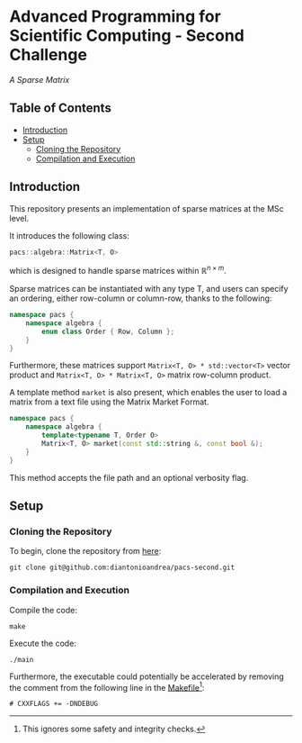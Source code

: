 # Advanced Programming for Scientific Computing - Second Challenge

_A Sparse Matrix_

## Table of Contents

- [Introduction](#introduction)
- [Setup](#setup)
    - [Cloning the Repository](#cloning-the-repository)
    - [Compilation and Execution](#compilation-and-execution)

## Introduction

This repository presents an implementation of sparse matrices at the MSc level.

It introduces the following class:

```cpp
pacs::algebra::Matrix<T, O>
```

which is designed to handle sparse matrices within $\mathbb{R}^{n \times m}$.

Sparse matrices can be instantiated with any type T, and users can specify an ordering, either row-column or column-row, thanks to the following:

```cpp
namespace pacs {
    namespace algebra {
        enum class Order { Row, Column };
    }
}
```

Furthermore, these matrices support `Matrix<T, O> * std::vector<T>` vector product and `Matrix<T, O> * Matrix<T, O>` matrix row-column product.

A template method `market` is also present, which enables the user to load a matrix from a text file using the Matrix Market Format.

```cpp
namespace pacs {
    namespace algebra {
        template<typename T, Order O>
        Matrix<T, O> market(const std::string &, const bool &);
    }
}
```

This method accepts the file path and an optional verbosity flag.

## Setup

### Cloning the Repository

To begin, clone the repository from [here](https://github.com/diantonioandrea/pacs-second):

    git clone git@github.com:diantonioandrea/pacs-second.git

### Compilation and Execution

Compile the code:

    make

Execute the code:

    ./main

Furthermore, the executable could potentially be accelerated by removing the comment from the following line in the [Makefile](./Makefile)[^1]:

[^1]: This ignores some safety and integrity checks.

``` make
# CXXFLAGS += -DNDEBUG
```